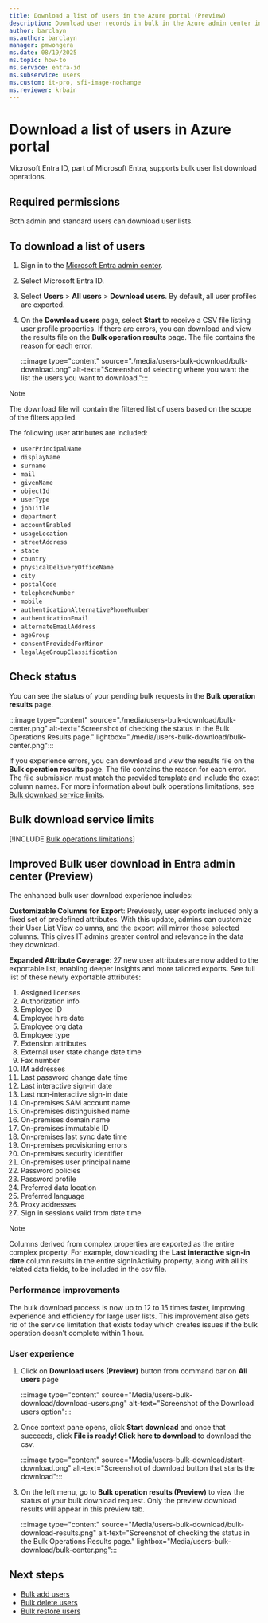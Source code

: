 ```yaml
---
title: Download a list of users in the Azure portal (Preview)
description: Download user records in bulk in the Azure admin center in Microsoft Entra ID.
author: barclayn
ms.author: barclayn
manager: pmwongera
ms.date: 08/19/2025
ms.topic: how-to
ms.service: entra-id
ms.subservice: users
ms.custom: it-pro, sfi-image-nochange
ms.reviewer: krbain
---
```


# Download a list of users in Azure portal

Microsoft Entra ID, part of Microsoft Entra, supports bulk user list download operations.

## Required permissions

Both admin and standard users can download user lists.

## To download a list of users


1. Sign in to the [Microsoft Entra admin center](https://entra.microsoft.com).
1. Select Microsoft Entra ID.
1. Select **Users** > **All users** > **Download users**. By default, all user profiles are exported.
1. On the **Download users** page, select **Start** to receive a CSV file listing user profile properties. If there are errors, you can download and view the results file on the **Bulk operation results** page. The file contains the reason for each error.

   :::image type="content" source="./media/users-bulk-download/bulk-download.png" alt-text="Screenshot of selecting where you want the list the users you want to download.":::

> [!NOTE]
> The download file will contain the filtered list of users based on the scope of the filters applied.

The following user attributes are included:

- `userPrincipalName`
- `displayName`
- `surname`
- `mail`
- `givenName`
- `objectId`
- `userType`
- `jobTitle`
- `department`
- `accountEnabled`
- `usageLocation`
- `streetAddress`
- `state`
- `country`
- `physicalDeliveryOfficeName`
- `city`
- `postalCode`
- `telephoneNumber`
- `mobile`
- `authenticationAlternativePhoneNumber`
- `authenticationEmail`
- `alternateEmailAddress`
- `ageGroup`
- `consentProvidedForMinor`
- `legalAgeGroupClassification`

## Check status

You can see the status of your pending bulk requests in the **Bulk operation results** page.

:::image type="content" source="./media/users-bulk-download/bulk-center.png" alt-text="Screenshot of checking the status in the Bulk Operations Results page." lightbox="./media/users-bulk-download/bulk-center.png":::

If you experience errors, you can download and view the results file on the **Bulk operation results** page. The file contains the reason for each error. The file submission must match the provided template and include the exact column names. For more information about bulk operations limitations, see [Bulk download service limits](#bulk-download-service-limits).

## Bulk download service limits

[!INCLUDE [Bulk operations limitations](~/includes/bulk-operations-limitations.md)]

## Improved Bulk user download in Entra admin center (Preview)

The enhanced bulk user download experience includes: 

**Customizable Columns for Export**: Previously, user exports included only a fixed set of predefined attributes. With this update, admins can customize their User List View columns, and the export will mirror those selected columns. This gives IT admins greater control and relevance in the data they download.

**Expanded Attribute Coverage**: 27 new user attributes are now added to the exportable list, enabling deeper insights and more tailored exports. See full list of these newly exportable attributes:

1. Assigned licenses
2. Authorization info
3. Employee ID
4. Employee hire date
5. Employee org data
6. Employee type
7. Extension attributes
8. External user state change date time
9. Fax number
10. IM addresses
11. Last password change date time
12. Last interactive sign-in date
13. Last non-interactive sign-in date
14. On-premises SAM account name
15. On-premises distinguished name
16. On-premises domain name
17. On-premises immutable ID
18. On-premises last sync date time
19. On-premises provisioning errors
20. On-premises security identifier
21. On-premises user principal name
22. Password policies
23. Password profile
24. Preferred data location
25. Preferred language
26. Proxy addresses
27. Sign in sessions valid from date time

>[!NOTE]
> Columns derived from complex properties are exported as the entire complex property. For example, downloading the **Last interactive sign-in date** column results in the entire signInActivity property, along with all its related data fields, to be included in the csv file.  

 ### Performance improvements

The bulk download process is now up to 12 to 15 times faster, improving experience and efficiency for large user lists. This improvement also gets rid of the service limitation that exists today which creates issues if the bulk operation doesn’t complete within 1 hour.  

### User experience

1. Click on **Download users (Preview)** button from command bar on **All users** page 

    :::image type="content" source="Media/users-bulk-download/download-users.png" alt-text="Screenshot of the Download users option":::


1. Once context pane opens, click **Start download** and once that succeeds, click **File is ready! Click here to download** to download the csv. 

    :::image type="content" source="Media/users-bulk-download/start-download.png" alt-text="Screenshot of download button that starts the download":::



1. On the left menu, go to **Bulk operation results (Preview)** to view the status of your bulk download request. Only the preview download results will appear in this preview tab.

      :::image type="content" source="Media/users-bulk-download/bulk-download-results.png" alt-text="Screenshot of checking the status in the Bulk Operations Results page." lightbox="Media/users-bulk-download/bulk-center.png":::



## Next steps

- [Bulk add users](users-bulk-add.md)
- [Bulk delete users](users-bulk-delete.md)
- [Bulk restore users](users-bulk-restore.md)
